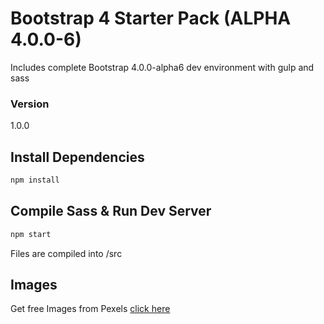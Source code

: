# Bootstrap 4 Starter Pack (ALPHA 4.0.0-6)

Includes complete Bootstrap 4.0.0-alpha6 dev environment with gulp and sass

### Version

1.0.0

## Install Dependencies

```bash
npm install 
```

## Compile Sass & Run Dev Server

```bash
npm start
```

Files are compiled into /src

## Images
Get free Images from Pexels [click here](https://pexels.com)

